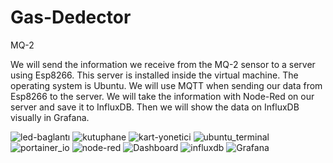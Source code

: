 # Gas-Dedector
MQ-2

We will send the information we receive from the MQ-2 sensor to a server using Esp8266. This server is installed inside the virtual machine. The operating system is Ubuntu. We will use MQTT when sending our data from Esp8266 to the server. We will take the information with Node-Red on our server and save it to InfluxDB. Then we will show the data on InfluxDB visually in Grafana.


![led-baglantı](https://user-images.githubusercontent.com/60502103/123486476-c653c200-d614-11eb-9bfe-7027a6dd6239.jpg)
![kutuphane](https://user-images.githubusercontent.com/60502103/123486547-ebe0cb80-d614-11eb-84a0-a81020bed816.png)
![kart-yonetici](https://user-images.githubusercontent.com/60502103/123486605-09159a00-d615-11eb-959f-5c2306c62ed7.png)
![ubuntu_terminal](https://user-images.githubusercontent.com/60502103/123486243-55140f00-d614-11eb-93d6-e8f9967093b6.png)
![portainer_io](https://user-images.githubusercontent.com/60502103/123486248-56453c00-d614-11eb-87f4-e9620a234a73.png)
![node-red](https://user-images.githubusercontent.com/60502103/123486249-56ddd280-d614-11eb-9a61-300cf3f8e1f8.png)
![Dashboard](https://user-images.githubusercontent.com/60502103/123486252-56ddd280-d614-11eb-8067-c1742d3df1c0.png)
![influxdb](https://user-images.githubusercontent.com/60502103/123486255-57766900-d614-11eb-9031-bd69883fb9cc.png)
![Grafana](https://user-images.githubusercontent.com/60502103/123486259-59402c80-d614-11eb-9793-6f8e81e5ccab.png)
